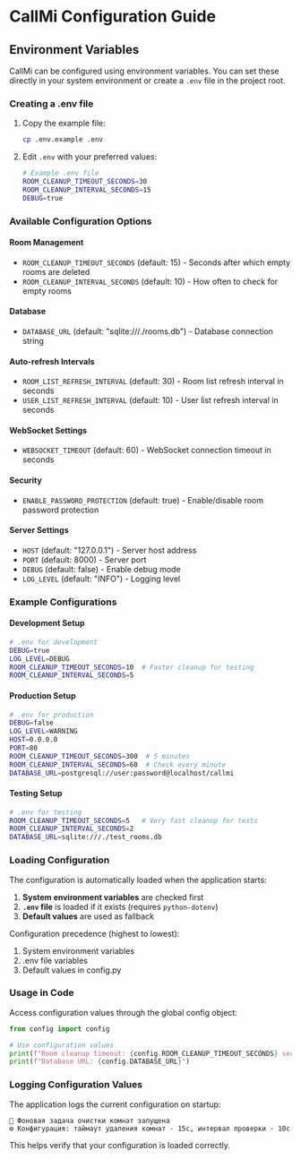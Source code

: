 # CallMi Configuration Guide

## Environment Variables

CallMi can be configured using environment variables. You can set these directly in your system environment or create a `.env` file in the project root.

### Creating a .env file

1. Copy the example file:
   ```bash
   cp .env.example .env
   ```

2. Edit `.env` with your preferred values:
   ```bash
   # Example .env file
   ROOM_CLEANUP_TIMEOUT_SECONDS=30
   ROOM_CLEANUP_INTERVAL_SECONDS=15
   DEBUG=true
   ```

### Available Configuration Options

#### Room Management
- `ROOM_CLEANUP_TIMEOUT_SECONDS` (default: 15) - Seconds after which empty rooms are deleted
- `ROOM_CLEANUP_INTERVAL_SECONDS` (default: 10) - How often to check for empty rooms

#### Database
- `DATABASE_URL` (default: "sqlite:///./rooms.db") - Database connection string

#### Auto-refresh Intervals
- `ROOM_LIST_REFRESH_INTERVAL` (default: 30) - Room list refresh interval in seconds
- `USER_LIST_REFRESH_INTERVAL` (default: 10) - User list refresh interval in seconds

#### WebSocket Settings
- `WEBSOCKET_TIMEOUT` (default: 60) - WebSocket connection timeout in seconds

#### Security
- `ENABLE_PASSWORD_PROTECTION` (default: true) - Enable/disable room password protection

#### Server Settings
- `HOST` (default: "127.0.0.1") - Server host address
- `PORT` (default: 8000) - Server port
- `DEBUG` (default: false) - Enable debug mode
- `LOG_LEVEL` (default: "INFO") - Logging level

### Example Configurations

#### Development Setup
```bash
# .env for development
DEBUG=true
LOG_LEVEL=DEBUG
ROOM_CLEANUP_TIMEOUT_SECONDS=10  # Faster cleanup for testing
ROOM_CLEANUP_INTERVAL_SECONDS=5
```

#### Production Setup
```bash
# .env for production
DEBUG=false
LOG_LEVEL=WARNING
HOST=0.0.0.0
PORT=80
ROOM_CLEANUP_TIMEOUT_SECONDS=300  # 5 minutes
ROOM_CLEANUP_INTERVAL_SECONDS=60  # Check every minute
DATABASE_URL=postgresql://user:password@localhost/callmi
```

#### Testing Setup
```bash
# .env for testing
ROOM_CLEANUP_TIMEOUT_SECONDS=5   # Very fast cleanup for tests
ROOM_CLEANUP_INTERVAL_SECONDS=2
DATABASE_URL=sqlite:///./test_rooms.db
```

### Loading Configuration

The configuration is automatically loaded when the application starts:

1. **System environment variables** are checked first
2. **`.env` file** is loaded if it exists (requires `python-dotenv`)
3. **Default values** are used as fallback

Configuration precedence (highest to lowest):
1. System environment variables
2. .env file variables  
3. Default values in config.py

### Usage in Code

Access configuration values through the global config object:

```python
from config import config

# Use configuration values
print(f"Room cleanup timeout: {config.ROOM_CLEANUP_TIMEOUT_SECONDS} seconds")
print(f"Database URL: {config.DATABASE_URL}")
```

### Logging Configuration Values

The application logs the current configuration on startup:

```
🚀 Фоновая задача очистки комнат запущена
⚙️ Конфигурация: таймаут удаления комнат - 15с, интервал проверки - 10с
```

This helps verify that your configuration is loaded correctly.